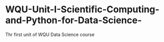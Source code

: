 # WQU-Unit-I-Scientific-Computing-and-Python-for-Data-Science-
Thr first unit of WQU Data Science course
